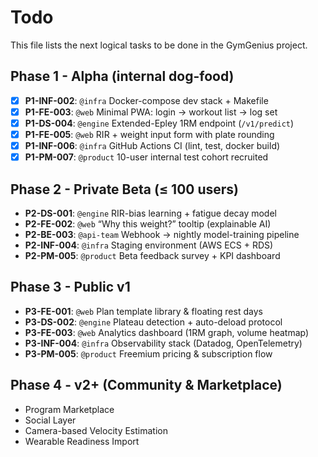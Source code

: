 # Todo

This file lists the next logical tasks to be done in the GymGenius project.

## Phase 1 - Alpha (internal dog-food)

- [x] **P1-INF-002**: `@infra` Docker-compose dev stack + Makefile
- [x] **P1-FE-003**: `@web` Minimal PWA: login → workout list → log set
- [x] **P1-DS-004**: `@engine` Extended-Epley 1RM endpoint (`/v1/predict`)
- [x] **P1-FE-005**: `@web` RIR + weight input form with plate rounding
- [x] **P1-INF-006**: `@infra` GitHub Actions CI (lint, test, docker build)
- [x] **P1-PM-007**: `@product` 10-user internal test cohort recruited

## Phase 2 - Private Beta (≤ 100 users)

- **P2-DS-001**: `@engine` RIR-bias learning + fatigue decay model
- **P2-FE-002**: `@web` “Why this weight?” tooltip (explainable AI)
- **P2-BE-003**: `@api-team` Webhook → nightly model-training pipeline
- **P2-INF-004**: `@infra` Staging environment (AWS ECS + RDS)
- **P2-PM-005**: `@product` Beta feedback survey + KPI dashboard

## Phase 3 - Public v1

- **P3-FE-001**: `@web` Plan template library & floating rest days
- **P3-DS-002**: `@engine` Plateau detection + auto-deload protocol
- **P3-FE-003**: `@web` Analytics dashboard (1RM graph, volume heatmap)
- **P3-INF-004**: `@infra` Observability stack (Datadog, OpenTelemetry)
- **P3-PM-005**: `@product` Freemium pricing & subscription flow

## Phase 4 - v2+ (Community & Marketplace)

- Program Marketplace
- Social Layer
- Camera-based Velocity Estimation
- Wearable Readiness Import

